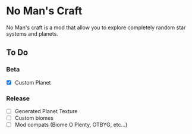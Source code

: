 # No Man's Craft

No Man's craft is a mod that allow you to explore completely random star systems and planets.

## To Do 

### Beta
- [x] Custom Planet

### Release
- [ ] Generated Planet Texture
- [ ] Custom biomes
- [ ] Mod compats (Biome O Plenty, OTBYG, etc...)
